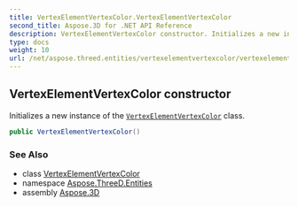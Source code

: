 ```yaml
---
title: VertexElementVertexColor.VertexElementVertexColor
second_title: Aspose.3D for .NET API Reference
description: VertexElementVertexColor constructor. Initializes a new instance of the VertexElementVertexColor class
type: docs
weight: 10
url: /net/aspose.threed.entities/vertexelementvertexcolor/vertexelementvertexcolor/
---
```

## VertexElementVertexColor constructor

Initializes a new instance of the [`VertexElementVertexColor`](../) class.

```csharp
public VertexElementVertexColor()
```

### See Also

* class [VertexElementVertexColor](../)
* namespace [Aspose.ThreeD.Entities](../../vertexelementvertexcolor/)
* assembly [Aspose.3D](../../../)


